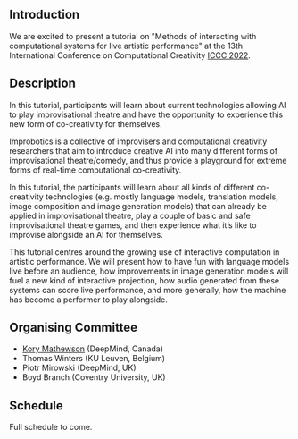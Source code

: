 ## Introduction

We are excited to present a tutorial on "Methods of interacting with computational systems for live artistic performance" at the 13th International Conference on Computational Creativity [ICCC 2022](https://computationalcreativity.net/iccc22/). 

## Description

In this tutorial, participants will learn about current technologies allowing AI to play improvisational theatre and have the opportunity to experience this new form of co-creativity for themselves. 

Improbotics is a collective of improvisers and computational creativity researchers that aim to introduce creative AI into many different forms of improvisational theatre/comedy, and thus provide a playground for extreme forms of real-time computational co-creativity.


In this tutorial, the participants will learn about all kinds of different co-creativity technologies (e.g. mostly language models, translation models, image composition and image generation models) that can already be applied in improvisational theatre, play a couple of basic and safe improvisational theatre games, and then experience what it’s like to improvise alongside an AI for themselves.

This tutorial centres around the growing use of interactive computation in artistic performance. We will present how to have fun with language models live before an audience, how improvements in image generation models will fuel a new kind of interactive projection, how audio generated from these systems can score live performance, and more generally, how the machine has become a performer to play alongside.

## Organising Committee
* [Kory Mathewson](https://korymathewson.com/) (DeepMind, Canada)
* Thomas Winters (KU Leuven, Belgium)
* Piotr Mirowski (DeepMind, UK)
* Boyd Branch (Coventry University, UK)

## Schedule

Full schedule to come.
